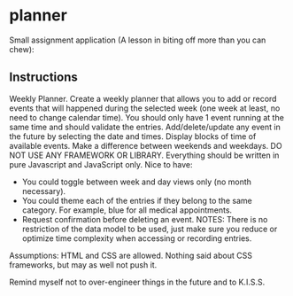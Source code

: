 # planner

Small assignment application (A lesson in biting off more than you can chew):

## Instructions

Weekly Planner.
Create a weekly planner that allows you to add or record events that will happened during the
selected week (one week at least, no need to change calendar time).
You should only have 1 event running at the same time and should validate the entries.
Add/delete/update any event in the future by selecting the date and times.
Display blocks of time of available events.
Make a difference between weekends and weekdays.
DO NOT USE ANY FRAMEWORK OR LIBRARY. Everything should be written in pure
Javascript and JavaScript only.
Nice to have:
- You could toggle between week and day views only (no month necessary).
- You could theme each of the entries if they belong to the same category. For example, blue
for all medical appointments.
- Request confirmation before deleting an event.
NOTES:
There is no restriction of the data model to be used, just make sure you reduce or optimize time
complexity when accessing or recording entries.

Assumptions:
HTML and CSS are allowed. Nothing said about CSS frameworks, but may as well not push it.

Remind myself not to over-engineer things in the future and to K.I.S.S.